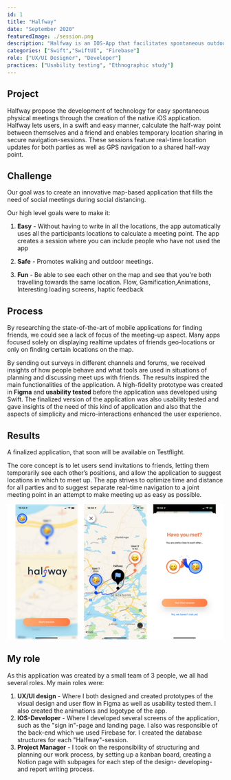 ```yaml
---
id: 1
title: "Halfway"
date: "September 2020"
featuredImage: ./session.png
description: "Halfway is an IOS-App that facilitates spontaneous outdoor meetings among friends"
categories: ["Swift","SwiftUI", "Firebase"]
role: ["UX/UI Designer", "Developer"]
practices: ["Usability testing", "Ethnographic study"]
---
```


## Project
Halfway propose the development of technology for easy spontaneous physical meetings through the creation of the native iOS application. Halfway lets users, in a swift and easy manner, calculate the half-way point between themselves and a friend and enables temporary location sharing in secure navigation-sessions. These sessions feature real-time location updates for both parties as well as GPS navigation to a shared half-way point. 

## Challenge
Our goal was to create an innovative map-based application that fills the need of social meetings during social distancing.

Our high level goals were to make it:
1. **Easy** - Without having to write in all the locations, the app automatically uses all the participants locations to calculate a meeting point. The app creates a session where you can include people who have not used the app 

2. **Safe** - Promotes walking and outdoor meetings. 

3. **Fun** - Be able to see each other on the map and see that you're both travelling towards the same location. Flow, Gamification,Animations, Interesting loading screens, haptic feedback


## Process
By researching the state-of-the-art of mobile applications for finding friends, we could see a lack of focus of the meeting-up aspect. Many apps focused solely on displaying realtime updates of friends geo-locations or only on finding certain locations on the map. 

By sending out surveys in different channels and forums, we received insights of how people behave and what tools are used in situations of planning and discussing meet ups with friends. The results inspired the main functionalities of the application. A high-fidelity prototype was created in **Figma** and **usability tested** before the application was developed using Swift. The finalized version of the application was also usability tested and gave insights of the need of this kind of application and also that the aspects of simplicity and micro-interactions enhanced the user experience. 
## Results
A finalized application, that soon will be available on Testflight.

The core concept is to let users send invitations to friends, letting them temporarily see each other’s positions, and allow the application to suggest locations in which to meet up. The app strives to optimize time and distance for all parties and to suggest separate real-time navigation to a joint meeting point in an attempt to make meeting up as easy as possible.

![Halfway](./Halfwayimg.png)


## My role
As this application was created by a small team of 3 people, we all had several roles. My main roles were:
1. **UX/UI design** - Where I both designed and created prototypes of the visual design and user flow in Figma as well as usability tested them. I also created the animations and logotype of the app.
2. **IOS-Developer** - Where I developed several screens of the application, such as the "sign in"-page and landing page. I also was responsible of the back-end which we used Firebase for. I created the database structures for each "Halfway"-session. 
3. **Project Manager** - I took on the responsibility of structuring and planning our work process, by setting up a kanban board, creating a Notion page with subpages for each step of the design- developing- and report writing process.



